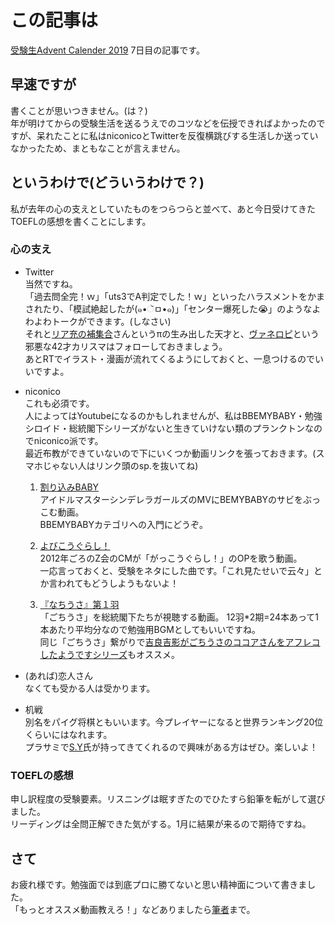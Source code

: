 # この記事は
[受験生Advent Calender 2019](https://adventar.org/calendars/3972) 7日目の記事です。

## 早速ですが
書くことが思いつきません。(は？)  
年が明けてからの受験生活を送るうえでのコツなどを伝授できればよかったのですが、呆れたことに私はniconicoとTwitterを反復横跳びする生活しか送っていなかったため、まともなことが言えません。

## というわけで(どういうわけで？)
私が去年の心の支えとしていたものをつらつらと並べて、あと今日受けてきたTOEFLの感想を書くことにします。

### 心の支え
- Twitter  
当然ですね。  
「過去問全完！ｗ」「uts3でA判定でした！ｗ」といったハラスメントをかまされたり、「模試絶起したが(๑•ૅㅁ•๑)」「センター爆死した😭」のようなよわよわトークができます。(しなさい)  
それと[リア充の補集合](https://twitter.com/complement_real)さんというπの生み出した天才と、[ヴァネロピ](https://twitter.com/vane11ope)という邪悪な42才カリスマはフォローしておきましょう。  
あとRTでイラスト・漫画が流れてくるようにしておくと、一息つけるのでいいですよ。

- niconico  
これも必須です。  
人によってはYoutubeになるのかもしれませんが、私はBBEMYBABY・勉強シロイド・総統閣下シリーズがないと生きていけない類のプランクトンなのでniconico派です。  
最近布教ができていないので下にいくつか動画リンクを張っておきます。(スマホじゃない人はリンク頭のsp.を抜いてね)  
    1. [割り込みBABY](https://sp.nicovideo.jp/watch/sm29478723)  
    アイドルマスターシンデレラガールズのMVにBEMYBABYのサビをぶっこむ動画。  
    BBEMYBABYカテゴリへの入門にどうぞ。

    2. [よびこうぐらし！](https://sp.nicovideo.jp/watch/sm26679206)  
    2012年ごろのZ会のCMが「がっこうぐらし！」のOPを歌う動画。  
    一応言っておくと、受験をネタにした曲です。「これ見たせいで云々」とか言われてもどうしようもないよ！

    3. [『なちうさ』第１羽](https://sp.nicovideo.jp/watch/sm23343452)  
    「ごちうさ」を総統閣下たちが視聴する動画。
    12羽\*2期=24本あって1本あたり平均分なので勉強用BGMとしてもいいですね。  
    同じ「ごちうさ」繋がりで[吉良吉影がごちうさのココアさんをアフレコしたようですシリーズ](https://sp.nicovideo.jp/mylist/62458669)もオススメ。

- (あれば)恋人さん  
なくても受かる人は受かります。

- 机戦  
別名をパイグ将棋ともいいます。今プレイヤーになると世界ランキング20位くらいにはなれます。  
プラサミで[S.Y](https://twitter.com/s_y15)氏が持ってきてくれるので興味がある方はぜひ。楽しいよ！

### TOEFLの感想
申し訳程度の受験要素。リスニングは眠すぎたのでひたすら鉛筆を転がして選びました。  
リーディングは全問正解できた気がする。1月に結果が来るので期待ですね。

## さて
お疲れ様です。勉強面では到底プロに勝てないと思い精神面について書きました。  
「もっとオススメ動画教えろ！」などありましたら[筆者](https://twitter.com/shinji_jetter)まで。
